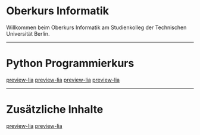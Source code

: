 <!--
author:   Tilman Schieber
email:    tilman.schieber@tu-berlin.de
version:  1.2.0
date:     2024
language: de
logo:     img/1/classroom2.png
icon:     img/TU_Logo_kurz.svg
comment:  Oberkurs Informatik am Studienkolleg der
          Technischen Universität Berlin.
link:     styles/main.css
-->


# Oberkurs Informatik

<!-- class="lead" -->
Willkommen beim Oberkurs Informatik am Studienkolleg der Technischen Universität Berlin.


---


Python Programmierkurs
======================
[preview-lia](1_Einfuehrung.md)
[preview-lia](2_Werte&Variablen.md)
[preview-lia](3_Entscheidungen.md)
[preview-lia](4_Wiederholung.md)


<div style="display:none">

[preview-lia](5_Listen&Schleifen.md)
[preview-lia](6_Funktionen.md)

</div>

<!-- class="my-5"-->
---

Zusätzliche Inhalte
====================
[preview-lia](A_Linux.md)
[preview-lia](B_Musterloesungen.md)
